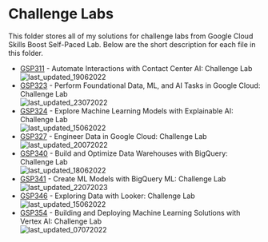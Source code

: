 # Challenge Labs

This folder stores all of my solutions for challenge labs from Google Cloud Skills Boost Self-Paced Lab. Below are the short description for each file in this folder.

* [GSP311](https://github.com/LimJY03/GoogleCloudSkillsBoost/blob/main/Challenge%20Labs/GSP311.md) - Automate Interactions with Contact Center AI: Challenge Lab
  <br>![last_updated_19062022](https://img.shields.io/badge/last%20updated-19%20June%202022-red)
* [GSP323](https://github.com/LimJY03/GoogleCloudSkillsBoost/blob/main/Challenge%20Labs/GSP323.md) - Perform Foundational Data, ML, and AI Tasks in Google Cloud: Challenge Lab
  <br>![last_updated_23072022](https://img.shields.io/badge/last%20updated-23%20July%202023-yellow)
* [GSP324](https://github.com/LimJY03/GoogleCloudSkillsBoost/blob/main/Challenge%20Labs/GSP324.md) - Explore Machine Learning Models with Explainable AI: Challenge Lab
  <br>![last_updated_15062022](https://img.shields.io/badge/last%20updated-15%20June%202022-red)
* [GSP327](https://github.com/LimJY03/GoogleCloudSkillsBoost/blob/main/Challenge%20Labs/GSP327.md) - Engineer Data in Google Cloud: Challenge Lab
  <br>![last_updated_20072022](https://img.shields.io/badge/last%20updated-20%20July%202023-yellow)
* [GSP340](https://github.com/LimJY03/GoogleCloudSkillsBoost/blob/main/Challenge%20Labs/GSP340.md) - Build and Optimize Data Warehouses with BigQuery: Challenge Lab
  <br>![last_updated_18062022](https://img.shields.io/badge/last%20updated-18%20June%202022-red)
* [GSP341](https://github.com/LimJY03/GoogleCloudSkillsBoost/blob/main/Challenge%20Labs/GSP341.md) - Create ML Models with BigQuery ML: Challenge Lab
  <br>![last_updated_22072023](https://img.shields.io/badge/last%20updated-22%20July%202023-yellow)
* [GSP346](https://github.com/LimJY03/GoogleCloudSkillsBoost/blob/main/Challenge%20Labs/GSP346.md) - Exploring Data with Looker: Challenge Lab
  <br>![last_updated_15062022](https://img.shields.io/badge/last%20updated-15%20June%202022-red)
* [GSP354](https://github.com/LimJY03/GoogleCloudSkillsBoost/blob/main/Challenge%20Labs/GSP354.ipynb) - Building and Deploying Machine Learning Solutions with Vertex AI: Challenge Lab
  <br>![last_updated_07072022](https://img.shields.io/badge/last%20updated-07%20July%202022-red)
